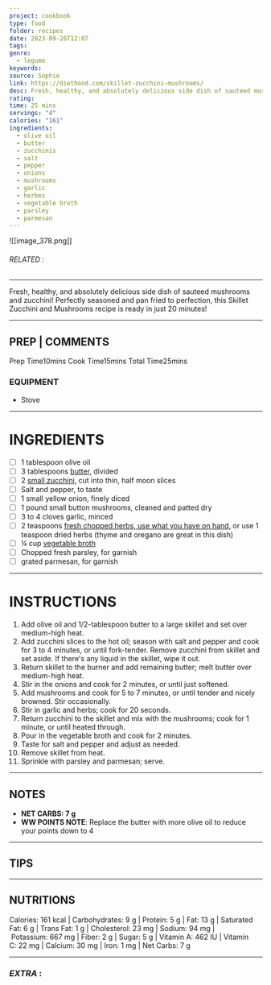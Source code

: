```yaml
---
project: cookbook
type: food
folder: recipes
date: 2023-09-26T12:07
tags: 
genre:
  - legume
keywords: 
source: Sophie
link: https://diethood.com/skillet-zucchini-mushrooms/
desc: Fresh, healthy, and absolutely delicious side dish of sauteed mushrooms and zucchini!
rating: 
time: 25 mins
servings: "4"
calories: "161"
ingredients:
  - olive oil
  - butter
  - zucchinis
  - salt
  - pepper
  - onions
  - mushrooms
  - garlic
  - herbes
  - vegetable broth
  - parsley
  - parmesan
---
```


![[image_378.png]]
###### *RELATED* : 
---
Fresh, healthy, and absolutely delicious side dish of sauteed mushrooms and zucchini! Perfectly seasoned and pan fried to perfection, this Skillet Zucchini and Mushrooms recipe is ready in just 20 minutes!

---
## PREP | COMMENTS

Prep Time10mins
Cook Time15mins
Total Time25mins

### EQUIPMENT

- Stove

---
# INGREDIENTS

- [ ] 1 tablespoon olive oil
- [ ] 3 tablespoons [butter,](https://amzn.to/3e1U99i) divided
- [ ] 2 [small zucchini,](https://amzn.to/3mRaodA) cut into thin, half moon slices
- [ ] Salt and pepper, to taste
- [ ] 1 small yellow onion, finely diced
- [ ] 1 pound small button mushrooms, cleaned and patted dry
- [ ] 3 to 4 cloves garlic, minced
- [ ] 2 teaspoons [fresh chopped herbs, use what you have on hand,](https://amzn.to/3eojivp) or use 1 teaspoon dried herbs (thyme and oregano are great in this dish)
- [ ] ¼ cup [vegetable broth](https://amzn.to/3uZMYFs)
- [ ] Chopped fresh parsley, for garnish
- [ ] grated parmesan, for garnish

---
# INSTRUCTIONS

1. Add olive oil and 1/2-tablespoon butter to a large skillet and set over medium-high heat.
2. Add zucchini slices to the hot oil; season with salt and pepper and cook for 3 to 4 minutes, or until fork-tender. Remove zucchini from skillet and set aside. If there's any liquid in the skillet, wipe it out.
3. Return skillet to the burner and add remaining butter; melt butter over medium-high heat.
4. Stir in the onions and cook for 2 minutes, or until just softened.
5. Add mushrooms and cook for 5 to 7 minutes, or until tender and nicely browned. Stir occasionally.
6. Stir in garlic and herbs; cook for 20 seconds.
7. Return zucchini to the skillet and mix with the mushrooms; cook for 1 minute, or until heated through.
8. Pour in the vegetable broth and cook for 2 minutes.
9. Taste for salt and pepper and adjust as needed.
10. Remove skillet from heat.
11. Sprinkle with parsley and parmesan; serve.

---
## NOTES

- **NET CARBS: 7 g**
- **WW POINTS NOTE**: Replace the butter with more olive oil to reduce your points down to 4

---
## TIPS



---
## NUTRITIONS

Calories: 161 kcal | Carbohydrates: 9 g | Protein: 5 g | Fat: 13 g | Saturated Fat: 6 g | Trans Fat: 1 g | Cholesterol: 23 mg | Sodium: 94 mg | Potassium: 667 mg | Fiber: 2 g | Sugar: 5 g | Vitamin A: 462 IU | Vitamin C: 22 mg | Calcium: 30 mg | Iron: 1 mg | Net Carbs: 7 g

---
### *EXTRA* :



